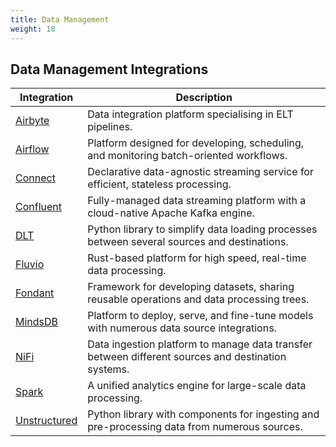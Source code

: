 ```yaml
---
title: Data Management
weight: 18
---
```


## Data Management Integrations

| Integration                     | Description                                                                                        |
| ------------------------------- | -------------------------------------------------------------------------------------------------- |
| [Airbyte](/documentation/data-management/airbyte/)           | Data integration platform specialising in ELT pipelines.                                           |
| [Airflow](/documentation/data-management/airflow/)           | Platform designed for developing, scheduling, and monitoring batch-oriented workflows.             |
| [Connect](/documentation/data-management/redpanda/)          | Declarative data-agnostic streaming service for efficient, stateless processing.                   |
| [Confluent](/documentation/data-management/confluent/)       | Fully-managed data streaming platform with a cloud-native Apache Kafka engine.                     |
| [DLT](/documentation/data-management/dlt/)                   | Python library to simplify data loading processes between several sources and destinations.        |
| [Fluvio](/documentation/data-management/fluvio/)             | Rust-based platform for high speed, real-time data processing.                                     |
| [Fondant](/documentation/data-management/fondant/)           | Framework for developing datasets, sharing reusable operations and data processing trees.          |
| [MindsDB](/documentation/data-management/mindsdb/)           | Platform to deploy, serve, and fine-tune models with numerous data source integrations.            |
| [NiFi](/documentation/data-management/nifi/)                 | Data ingestion platform to manage data transfer between different sources and destination systems. |
| [Spark](/documentation/data-management/spark/)               | A unified analytics engine for large-scale data processing.                                        |
| [Unstructured](/documentation/data-management/unstructured/) | Python library with components for ingesting and pre-processing data from numerous sources.        |
